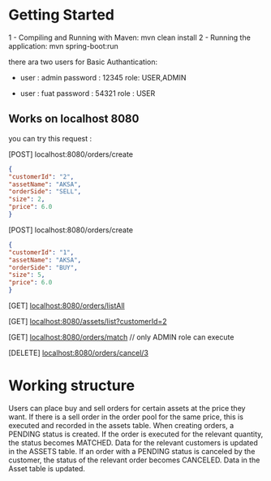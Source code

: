 # Getting Started

 1 - Compiling and Running with Maven:  mvn clean install
 2 -  Running the application: mvn spring-boot:run

there ara two users for Basic Authantication:

-   user : admin password : 12345 role: USER,ADMIN

-   user : fuat  password : 54321 role : USER

## Works on localhost 8080 

you can try this request :

[POST] localhost:8080/orders/create
```json
{
"customerId": "2",
"assetName": "AKSA",
"orderSide": "SELL",
"size": 2,
"price": 6.0
}
```

[POST] localhost:8080/orders/create
```json
{
"customerId": "1",
"assetName": "AKSA",
"orderSide": "BUY",
"size": 5,
"price": 6.0
}
```
[GET] [localhost:8080/orders/listAll](http://localhost:8080/orders/listAll "localhost:8080/orders/listAll")

[GET] [localhost:8080/assets/list?customerId=2](http://localhost:8080/orders/listAll "localhost:8080/assets/list?customerId=2")

[GET] [localhost:8080/orders/match](http://localhost:8080/orders/match "localhost:8080/orders/match")  // only ADMIN role can execute

[DELETE] [localhost:8080/orders/cancel/3](http://localhost:8080/orders/cancel/3 "localhost:8080/orders/cancel/3")

# Working structure
Users can place buy and sell orders for certain assets at the price they want. If there is a sell order in the order 
pool for the same price, this is executed and recorded in the assets table. When creating orders, a PENDING status is 
created. If the order is executed for the relevant quantity, the status becomes MATCHED. Data for the relevant customers
is updated in the ASSETS table. If an order with a PENDING status is canceled by the customer, the status of the 
relevant order becomes CANCELED. Data in the Asset table is updated.
